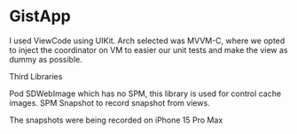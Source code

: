 # GistApp

I used ViewCode using UIKit.
Arch selected was MVVM-C, where we opted to inject the coordinator on VM to easier our unit tests and make the view as dummy as possible.

Third Libraries

Pod SDWebImage which has no SPM, this library is used for control cache images.
SPM Snapshot to record snapshot from views.

The snapshots were being recorded on iPhone 15 Pro Max
